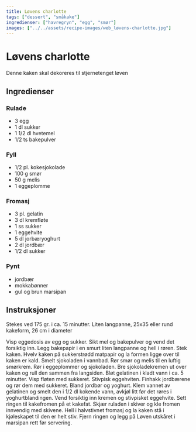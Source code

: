 ```yaml
---
title: Løvens charlotte
tags: ["dessert", "småkake"]
ingredienser: ["havregryn", "egg", "smør"]
images: ["../../assets/recipe-images/web_løvens-charlotte.jpg"]
---
```


# Løvens charlotte

Denne kaken skal dekoreres til stjernetenget løven

## Ingredienser

### Rulade

- 3 egg
- 1 dl sukker
- 1 1/2 dl hvetemel
- 1/2 ts bakepulver

### Fyll

- 1/2 pl. kokesjokolade
- 100 g smør
- 50 g melis
- 1 eggeplomme

### Fromasj

- 3 pl. gelatin
- 3 dl kremfløte
- 1 ss sukker
- 1 eggehvite
- 5 dl jorbæryoghurt
- 2 dl jordbær
- 1/2 dl sukker

### Pynt

- jordbær
- mokkabønner
- gul og brun marsipan

## Instruksjoner

Stekes ved 175 gr. i ca. 15 minutter. Liten langpanne, 25x35 eller rund kakeform, 26 cm i diameter

Visp eggedosis av egg og sukker. Sikt mel og bakepulver og vend det forsiktig inn. Legg bakepapir i en smurt liten langpanne og hell i røren. Stek kaken. Hvelv kaken på sukkerstrødd matpapir og la formen ligge over til kaken er kald. Smelt sjokoladen i vannbad. Rør smør og melis til en luftig smørkrem. Rør i eggeplommer og sjokoladen. Bre sjokoladekremen ut over kaken og rull den sammen fra langsiden. Bløt gelatinen i kladt vann i ca. 5 minutter. Visp fløten med sukkeret. Stivpisk eggehviten. Finhakk jordbærene og rør dem med sukkeret. Bland jordbør og yoghurt. Klem vannet av gelatinen og smelt den i 1/2 dl kokende vann, avkjøl litt før det røres i yoghurtblandingen. Vend forsiktig inn kremen og stivpisket eggehvite. Sett ringen til kakefromen på et kakefat. Skjær ruladen i skiver og kle fromen innvendig med skivene. Hell i halvstivnet fromasj og la kaken stå i kjøleskapet til den er helt stiv. Fjern ringen og legg på Løven utskåret i marsipan rett før servering.
